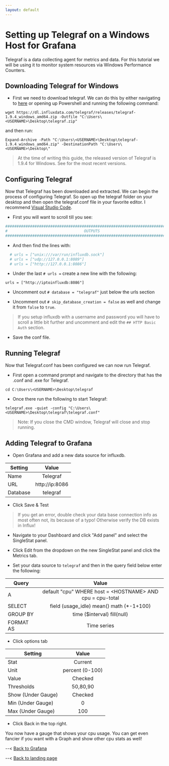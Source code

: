 ```yaml
---
layout: default
---
```


# Setting up Telegraf on a Windows Host for Grafana

Telegraf is a data collecting agent for metrics and data. For this tutorial we will be using it to monitor system resources via Windows Performance Counters.

## Downloading Telegraf for Windows

- First we need to download telegraf. We can do this by either navigating to [here](https://dl.influxdata.com/telegraf/releases/telegraf-1.9.4_windows_amd64.zip) or opening up Powershell and running the following command:

`wget https://dl.influxdata.com/telegraf/releases/telegraf-1.9.4_windows_amd64.zip -Outfile "C:\Users\<USERNAME>\Desktop\telegraf.zip"`

and then run:

`Expand-Archive -Path "C:\Users\<USERNAME>\Desktop\telegraf-1.9.4_windows_amd64.zip" -DestinationPath "C:\Users\<USERNAME>\Desktop\"`

> At the time of writing this guide, the released version of Telegraf is 1.9.4 for Windows. See [](https://portal.influxdata.com/downloads/) for the most recent versions.

## Configuring Telegraf

Now that Telegraf has been downloaded and extracted. We can begin the process of configuring Telegraf. So open up the telegraf folder on your desktop and then open the telegraf.conf file in your favorite editor. I recommend [Visual Studio Code](https://code.visualstudio.com/).

- First you will want to scroll till you see:

```conf
###############################################################################
#                                  OUTPUTS                                    #
###############################################################################
```

- And then find the lines with:

```conf
  # urls = ["unix:///var/run/influxdb.sock"]
  # urls = ["udp://127.0.0.1:8089"]
  # urls = ["http://127.0.0.1:8086"]
```

- Under the last `# urls =` create a new line with the following:

`urls = ["http://iptoinfluxdb:8086"]`

- Uncomment out `# database = "telegraf"` just below the urls section

- Uncomment out `# skip_database_creation = false` as well and change it from `false` to `true`.

> If you setup influxdb with a username and password you will have to scroll a little bit further and uncomment and edit the `## HTTP Basic Auth` section.

- Save the conf file.

## Running Telegraf

Now that Telegraf.conf has been configured we can now run Telegraf.

- First open a command prompt and navigate to the directory that has the .conf and .exe for Telegraf.

`cd C:\Users\<USERNAME>\Desktop\telegraf`

- Once there run the following to start Telegraf:

`telegraf.exe -quiet -config "C:\Users\<USERNAME>\Desktop\telegraf\telegraf.conf"`

> Note: If you close the CMD window, Telegraf will close and stop running.

## Adding Telegraf to Grafana

- Open Grafana and add a new data source for influxdb.

| Setting       | Value         |
| ------------- |:-------------:|
| Name          | Telegraf        |
| URL           | http://ip:8086 |
| Database      | telegraf        |

- Click Save & Test

> If you get an error, double check your data base connection info as most often not, its because of a typo! Otherwise verify the DB exists in Influx!

- Navigate to your Dashboard and click "Add panel" and select the SingleStat panel.

- Click Edit from the dropdown on the new SingleStat panel and click the Metrics tab.

- Set your data source to `telegraf` and then in the query field below enter the following:

| Query       | Value         |
| ------------- |:-------------:|
| A          | default "cpu" WHERE host = \<HOSTNAME> AND cpu = cpu-total |
| SELECT     | field (usage_idle) mean() math (*-1+100) |
| GROUP BY      | time ($interval) fill(null) |
| FORMAT AS | Time series |

- Click options tab

| Setting       | Value         |
| ------------- |:-------------:|
| Stat | Current |
| Unit | percent (0-100) |
| Value | Checked |
| Thresholds | 50,80,90 |
| Show (Under Gauge) | Checked |
| Min (Under Gauge) | 0 |
| Max (Under Gauge) | 100 |

- Click Back in the top right.

You now have a gauge that shows your cpu usage. You can get even fancier if you want with a Graph and show other cpu stats as well!

--< [Back to Grafana](https://alexandzors.github.io/things/grafana)

--< [Back to landing page](https://alexandzors.github.io/things/)
